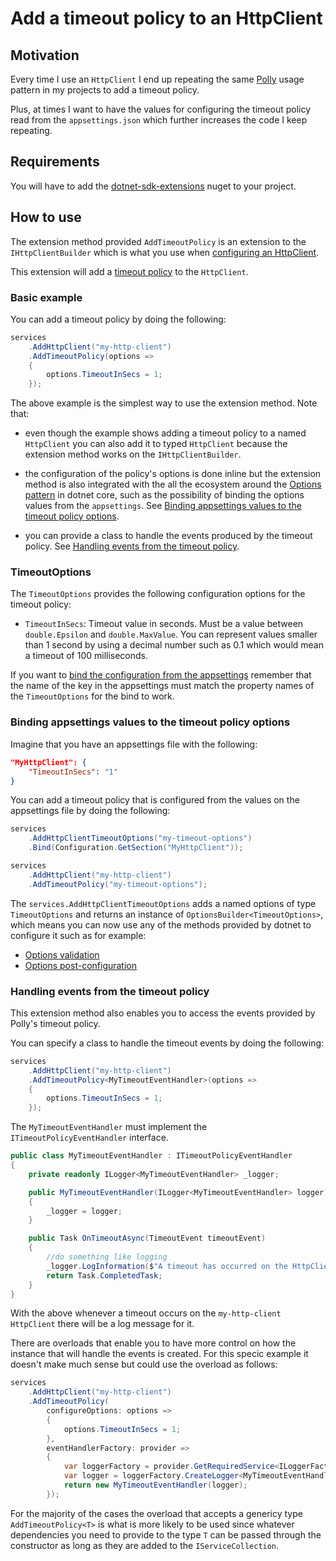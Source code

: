﻿# Add a timeout policy to an HttpClient

## Motivation

Every time I use an `HttpClient` I end up repeating the same [Polly](https://github.com/App-vNext/Polly) usage pattern in my projects to add a timeout policy.

Plus, at times I want to have the values for configuring the timeout policy read from the `appsettings.json` which further increases the code I keep repeating.

## Requirements

You will have to add the [dotnet-sdk-extensions](https://www.nuget.org/packages/dotnet-sdk-extensions) nuget to your project.

## How to use

The extension method provided `AddTimeoutPolicy` is an extension to the `IHttpClientBuilder` which is what you use when [configuring an HttpClient](https://docs.microsoft.com/en-us/aspnet/core/fundamentals/http-requests?view=aspnetcore-5.0).

This extension will add a [timeout policy](https://github.com/App-vNext/Polly#timeout) to the `HttpClient`.

### Basic example

You can add a timeout policy by doing the following:

```csharp
services
    .AddHttpClient("my-http-client")
    .AddTimeoutPolicy(options =>
    {
        options.TimeoutInSecs = 1;
    });
```

The above example is the simplest way to use the extension method. Note that:

- even though the example shows adding a timeout policy to a named `HttpClient` you can also add it to typed `HttpClient` because the extension method works on the `IHttpClientBuilder`.

- the configuration of the policy's options is done inline but the extension method is also integrated with the all the ecosystem around the [Options pattern](https://docs.microsoft.com/en-us/aspnet/core/fundamentals/configuration/options?view=aspnetcore-5.0) in dotnet core, such as the possibility of binding the options values from the `appsettings`. See [Binding appsettings values to the timeout policy options](#binding-appsettings-values-to-the-timeout-policy-options).

- you can provide a class to handle the events produced by the timeout policy. See [Handling events from the timeout policy](#handling-events-from-the-timeout-policy).

### TimeoutOptions

The `TimeoutOptions` provides the following configuration options for the timeout policy:

- `TimeoutInSecs`: Timeout value in seconds. Must be a value between `double.Epsilon` and `double.MaxValue`. You can represent values smaller than 1 second by using a decimal number such as 0.1 which would mean a timeout of 100 milliseconds.

If you want to [bind the configuration from the appsettings](https://docs.microsoft.com/en-us/aspnet/core/fundamentals/configuration/options?view=aspnetcore-5.0#bind-hierarchical-configuration) remember that the name of the key in the appsettings must match the property names of the `TimeoutOptions` for the bind to work.

### Binding appsettings values to the timeout policy options

Imagine that you have an appsettings file with the following:

```json
"MyHttpClient": {
    "TimeoutInSecs": "1"
}
```

You can add a timeout policy that is configured from the values on the appsettings file by doing the following:

```csharp
services
    .AddHttpClientTimeoutOptions("my-timeout-options")
    .Bind(Configuration.GetSection("MyHttpClient"));

services
    .AddHttpClient("my-http-client")
    .AddTimeoutPolicy("my-timeout-options");
```

The `services.AddHttpClientTimeoutOptions` adds a named options of type `TimeoutOptions` and returns an instance of `OptionsBuilder<TimeoutOptions>`, which means you can now use any of the methods provided by dotnet to configure it such as for example:

- [Options validation](https://docs.microsoft.com/en-us/aspnet/core/fundamentals/configuration/options?view=aspnetcore-5.0#options-validation)
- [Options post-configuration](https://docs.microsoft.com/en-us/aspnet/core/fundamentals/configuration/options?view=aspnetcore-5.0#options-post-configuration)

### Handling events from the timeout policy

This extension method also enables you to access the events provided by Polly's timeout policy.

You can specify a class to handle the timeout events by doing the following:

```csharp
services
    .AddHttpClient("my-http-client")
    .AddTimeoutPolicy<MyTimeoutEventHandler>(options =>
    {
        options.TimeoutInSecs = 1;
    });
```

The `MyTimeoutEventHandler` must implement the `ITimeoutPolicyEventHandler` interface.

```csharp
public class MyTimeoutEventHandler : ITimeoutPolicyEventHandler
{
    private readonly ILogger<MyTimeoutEventHandler> _logger;

    public MyTimeoutEventHandler(ILogger<MyTimeoutEventHandler> logger)
    {
        _logger = logger;
    }

    public Task OnTimeoutAsync(TimeoutEvent timeoutEvent)
    {
        //do something like logging
        _logger.LogInformation($"A timeout has occurred on the HttpClient {timeoutEvent.HttpClientName}");
        return Task.CompletedTask;
    }
}
```

With the above whenever a timeout occurs on the `my-http-client` `HttpClient` there will be a log message for it.

There are overloads that enable you to have more control on how the instance that will handle the events is created. For this specic example it doesn't make much sense but could use the overload as follows:

```csharp
services
    .AddHttpClient("my-http-client")
    .AddTimeoutPolicy(
        configureOptions: options =>
        {
            options.TimeoutInSecs = 1;
        },
        eventHandlerFactory: provider =>
        {
            var loggerFactory = provider.GetRequiredService<ILoggerFactory>();
            var logger = loggerFactory.CreateLogger<MyTimeoutEventHandler>();
            return new MyTimeoutEventHandler(logger);
        });
```

For the majority of the cases the overload that accepts a genericy type `AddTimeoutPolicy<T>` is what is more likely to be used since whatever dependencies you need to provide to the type `T` can be passed through the constructor as long as they are added to the `IServiceCollection`.

